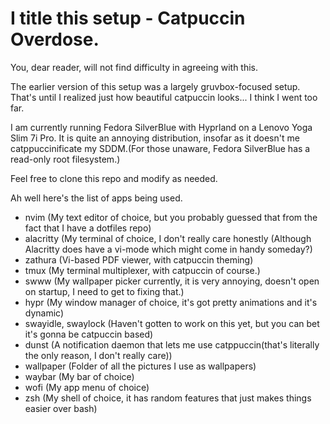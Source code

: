 # I title this setup - Catpuccin Overdose.
You, dear reader, will not find difficulty in agreeing with this.

The earlier version of this setup was a largely gruvbox-focused setup. That's until I realized just how beautiful catpuccin looks... I think I went too far.

I am currently running Fedora SilverBlue with Hyprland on a Lenovo Yoga Slim 7i Pro. It is quite an annoying distribution, insofar as it doesn't me catppuccinificate my SDDM.(For those unaware, Fedora SilverBlue has a read-only root filesystem.)

Feel free to clone this repo and modify as needed.

Ah well here's the list of apps being used.

- nvim (My text editor of choice, but you probably guessed that from the fact that I have a dotfiles repo)
- alacritty (My terminal of choice, I don't really care honestly (Although Alacritty does have a vi-mode which might come in handy someday?)
- zathura (Vi-based PDF viewer, with catpuccin theming)
- tmux (My terminal multiplexer, with catpuccin of course.)
- swww (My wallpaper picker currently, it is very annoying, doesn't open on startup, I need to get to fixing that.)
- hypr (My window manager of choice, it's got pretty animations and it's dynamic)
- swayidle, swaylock (Haven't gotten to work on this yet, but you can bet it's gonna be catpuccin based)
- dunst (A notification daemon that lets me use catppuccin(that's literally the only reason, I don't really care))
- wallpaper (Folder of all the pictures I use as wallpapers)
- waybar (My bar of choice)
- wofi (My app menu of choice)
- zsh (My shell of choice, it has random features that just makes things easier over bash)
